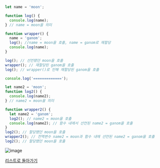 
```jsx
let name = 'moon';

function log() {
  console.log(name);
} // name = moon을 의미

function wrapper() {
  name = 'ganom';
  log(); //name = moon을 호출, name = ganom로 재할당
  console.log(name);
}

log(); // 선언됐던 moon을 호출
wrapper(); // 재할당된 ganom을 호출
log(); // wrapper()로 인해 재할당된 ganom을 호출

console.log('=============');

let name2 = 'moon';
function log2() {
  console.log(name2);
} // name2 = moon을 의미

function wrapper2() {
  let name2 = 'ganom';
  log2(); // name2 = moon을 호출
  console.log(name2); // 함수 내에서 선언된 name2 = ganom을 호출
}
log2(); // 할당됐던 moon을 호출
wrapper2(); // 전역변수 name2 = moon과 함수 내에 선언된 name2 = ganom을 호출
log2(); // 할당됐던 moon을 호출
```

![image](https://user-images.githubusercontent.com/80687334/122420160-6af75380-cfc6-11eb-9678-578a5651b841.png)

[리스트로 돌아가기](https://github.com/MGanom/Studying)
